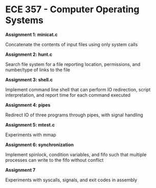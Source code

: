 # ECE 357 - Computer Operating Systems

**Assignment 1: minicat.c**

Concatenate the contents of input files using only system calls

**Assignment 2: hunt.c**

Search file system for a file reporting location, permissions, and number/type of links to the file

**Assignment 3: shell.c**

Implement command line shell that can perform IO redirection, script interpretation, and report time for each command executed

**Assignment 4: pipes**

Redirect IO of three programs through pipes, with signal handling 

**Assignment 5: mtest.c**

Experiments with mmap

**Assignment 6: synchronization**

Implement spinlock, condition variables, and fifo such that multiple processes can write to the fifo without conflict

**Assignment 7**

Experiments with syscalls, signals, and exit codes in assembly

